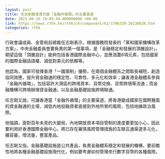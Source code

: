 ```yaml
---
layout: post
title: 任志剛冀香港充當「金融外循環」的主要渠道
date: 2023-06-26 19:05:44.000000000 +08:00
link: https://news.rthk.hk/rthk/ch/component/k2/1706339-20230626.htm
categories: rthk
---
```


行政會議成員、金管局前總裁任志剛表示，根據國務院發表的「黨和國家機構改革方案」，中央金融委員會要負責的第一個事項，是「金融穩定和發展的頂層設計」，期望這個「頂層設計」能夠包括香港國際金融中心，並應涵蓋6項元素，包括國家的國際金融話語權、減低對美元的依賴等。

他認為，國家可發揮香港「一國兩制」優勢，在兩個金融體系之間取長補短，創造協同效應，提升資金融通的穩定性、可靠性、多元化和效率；讓香港金融體系參與「金融內循環」，包括容許大灣區的跨境資本、貨幣兌換、貨幣跨境等流通；而金融機構可跨境辦理資金融通，以及金融基礎設施跨境聯通。

任志剛又說，可讓香港當「金融外循環」的主要渠道，將香港變成國家在國際層面的資金融通的主場，減低內地投融資者直接到外地所冒的風險，包括地緣政治風險。

他強調，面對百年未見的大變局，內地開放資本項目管制的進度要更加小心，因此要利用好香港國際金融中心，將已存在審慎風險管理措施的互聯互通渠道多元化，擴容量，增流量，豐富產品。

任志剛又指，金融基礎設施是公共產品，負責金融體系穩定和發展的機構，要前瞻性地將各種金融基礎設施現代化，例如要考慮如何管理央行數字貨幣的各種風險。
